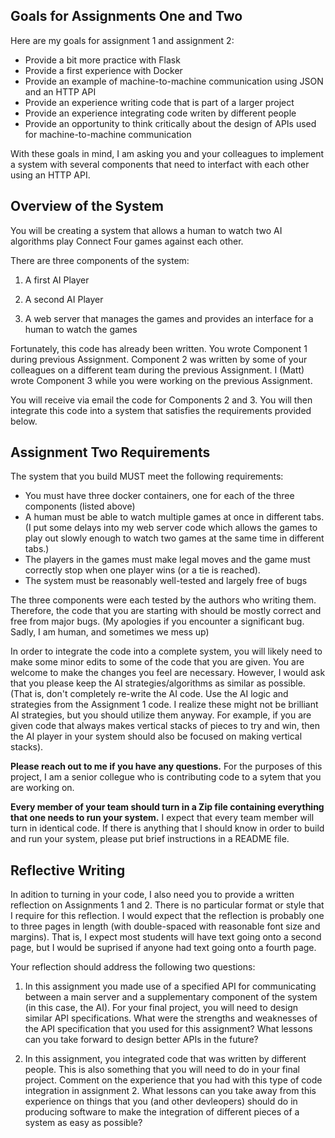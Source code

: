 ## Goals for Assignments One and Two

Here are my goals for assignment 1 and assignment 2:

- Provide a bit more practice with Flask
- Provide a first experience with Docker
- Provide an example of machine-to-machine communication using JSON and an HTTP API
- Provide an experience writing code that is part of a larger project
- Provide an experience integrating code writen by different people
- Provide an opportunity to think critically about the design of APIs used for machine-to-machine communication

With these goals in mind, I am asking you and your colleagues to implement a system with several components that need to interfact with each other using an HTTP API.

## Overview of the System

You will be creating a system that allows a human to watch two AI algorithms play Connect Four games against each other.

There are three components of the system:

1. A first AI Player
   
2. A second AI Player
   
3. A web server that manages the games and provides an interface for a human to watch the games

Fortunately, this code has already been written. You wrote Component 1 during previous Assignment. Component 2 was written by some of your colleagues on a different team during the previous Assignment. I (Matt) wrote Component 3 while you were working on the previous Assignment.

You will receive via email the code for Components 2 and 3. You will then integrate this code into a system that satisfies the requirements provided below.

## Assignment Two Requirements

The system that you build MUST meet the following requirements:

- You must have three docker containers, one for each of the three components (listed above)
- A human must be able to watch multiple games at once in different tabs. (I put some delays into my web server code which allows the games to play out slowly enough to watch two games at the same time in different tabs.)
- The players in the games must make legal moves and the game must correctly stop when one player wins (or a tie is reached).
- The system must be reasonably well-tested and largely free of bugs

The three components were each tested by the authors who writing them. 
Therefore, the code that you are starting with should be mostly correct and free from major bugs. 
(My apologies if you encounter a significant bug. Sadly, I am human, and sometimes we mess up)

In order to integrate the code into a complete system, you will likely need to make some minor edits to some of the code that you are given. 
You are welcome to make the changes you feel are necessary. 
However, I would ask that you please keep the AI strategies/algorithms as similar as possible. 
(That is, don't completely re-write the AI code. Use the AI logic and strategies from the Assignment 1 code. I realize these might not be brilliant AI strategies, but you should utilize them anyway. For example, if you are given code that always makes vertical stacks of pieces to try and win, then the AI player in your system should also be focused on making vertical stacks). 

**Please reach out to me if you have any questions.** 
For the purposes of this project, I am a senior collegue who is contributing code to a sytem that you are working on.

**Every member of your team should turn in a Zip file containing everything that one needs to run your system.** 
I expect that every team member will turn in identical code. 
If there is anything that I should know in order to build and run your system, please put brief instructions in a README file. 

## Reflective Writing

In adition to turning in your code, I also need you to provide a written reflection on Assignments 1 and 2. 
There is no particular format or style that I require for this reflection. 
I would expect that the reflection is probably one to three pages in length (with double-spaced with reasonable font size and margins). 
That is, I expect most students will have text going onto a second page, but I would be suprised if anyone had text going onto a fourth page.

Your reflection should address the following two questions:

1. In this assignment you made use of a specified API for communicating between a main server and a supplementary component of the system (in this case, the AI).
For your final project, you will need to design similar API specifications.
What were the strengths and weaknesses of the API specification that you used for this assignment?
What lessons can you take forward to design better APIs in the future?

2. In this assignment, you integrated code that was written by different people. 
This is also something that you will need to do in your final project. 
Comment on the experience that you had with this type of code integration in assignment 2.
What lessons can you take away from this experience on things that you (and other devleopers) should do in producing software to make the integration of different pieces of a system as easy as possible?


